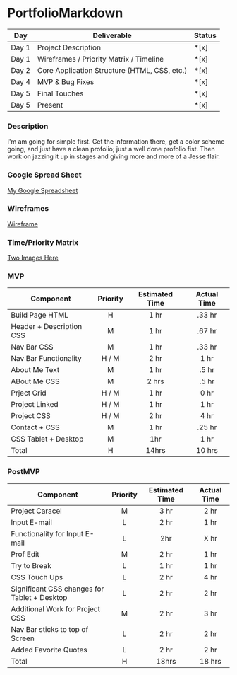 # PortfolioMarkdown

|  Day | Deliverable | Status
|---|---| ---|
|Day 1| Project Description | *[x]
|Day 1| Wireframes / Priority Matrix / Timeline | *[x]
|Day 2| Core Application Structure (HTML, CSS, etc.) | *[x]
|Day 4| MVP & Bug Fixes | *[x]
|Day 5| Final Touches | *[x]
|Day 5| Present | *[x]

### Description
I'm am going for simple first. Get the information there, get a color scheme going, and just have a clean profolio; just a well done profolio fist. Then work on jazzing it up in stages and giving more and more of a Jesse flair.

### Google Spread Sheet
[My Google Spreadsheet](https://docs.google.com/spreadsheets/d/1Gy2RhQ_KJXX7U8FUJi-GXtvBNQlWTj140rriT0dlnDY/edit?usp=sharing)

### Wireframes
[Wireframe](https://imgur.com/a/fnqYKWY)

### Time/Priority Matrix 

[Two Images Here](https://imgur.com/a/HiR3n9s)


### MVP
| Component | Priority | Estimated Time | Actual Time |
| --- | :---: |  :---: | :---: | 
| Build Page HTML | H | 1 hr | .33 hr |
| Header + Description CSS | M | 1 hr | .67 hr |
| Nav Bar CSS | M | 1 hr | .33 hr |  
| Nav Bar Functionality | H / M | 2 hr|  1 hr | 
| About Me Text | M | 1 hr | .5 hr|
| ABout Me CSS | M | 2 hrs| .5 hr | 
| Prject Grid | H / M | 1 hr | 0 hr |
| Project Linked | H / M | 1 hr | 1 hr |
| Project CSS | H / M | 2 hr | 4 hr |
| Contact + CSS | M | 1 hr |  .25 hr |
| CSS Tablet + Desktop | M | 1hr |  1 hr |
| Total | H | 14hrs| 10 hrs |

### PostMVP
| Component | Priority | Estimated Time | Actual Time |
| --- | :---: |  :---: | :---: | 
| Project Caracel | M | 3 hr | 2 hr |
| Input E-mail | L | 2 hr | 1 hr |
| Functionality for Input E-mail | L | 2hr | X hr |
| Prof Edit | M | 2 hr | 1 hr |
| Try to Break | L | 1 hr | 1 hr |
| CSS Touch Ups | L | 2 hr | 4 hr |
| Significant CSS changes for Tablet + Desktop | L | 2 hr | 2 hr |
| Additional Work for Project CSS | M | 2 hr | 3 hr |
| Nav Bar sticks to top of Screen | L | 2 hr | 2 hr |
| Added Favorite Quotes | L | 2 hr | 2 hr |
| Total | H | 18hrs| 18 hrs |
